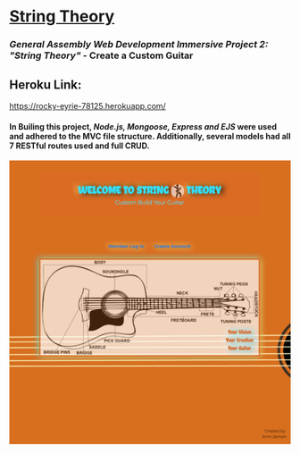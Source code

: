 # [String Theory](https://rocky-eyrie-78125.herokuapp.com/ "Hey")

### *General Assembly Web Development Immersive Project 2: "String Theory"* - **Create a Custom Guitar**

## Heroku Link: 
https://rocky-eyrie-78125.herokuapp.com/


#### In Builing this project, *Node.js, Mongoose, Express and EJS* were used and adhered to the MVC file structure.  Additionally, several models had all 7 RESTful routes used and full CRUD.


<p align="center">
  <img src="Screen Shot 2018-07-24 at 10.09.27 AM.png" width="650" title="hover text">
</p>

